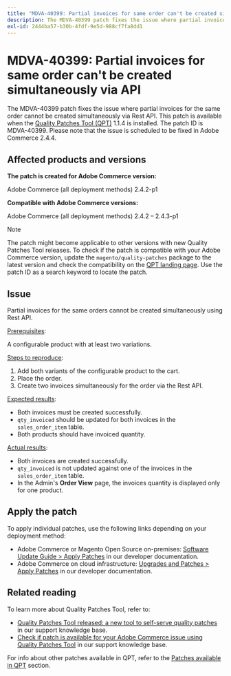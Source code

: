 ```yaml
---
title: "MDVA-40399: Partial invoices for same order can't be created simultaneously via API"
description: The MDVA-40399 patch fixes the issue where partial invoices for the same order cannot be created simultaneously via Rest API. This patch is available when the [Quality Patches Tool (QPT)](https://devdocs.magento.com/guides/v2.4/comp-mgr/patching.html#mqp) 1.1.4 is installed. The patch ID is MDVA-40399. Please note that the issue is scheduled to be fixed in Adobe Commerce 2.4.4.
exl-id: 2444ba57-b30b-4fdf-9e5d-988cf7fa8dd1
---
```

# MDVA-40399: Partial invoices for same order can't be created simultaneously via API

The MDVA-40399 patch fixes the issue where partial invoices for the same order cannot be created simultaneously via Rest API. This patch is available when the [Quality Patches Tool (QPT)](https://devdocs.magento.com/guides/v2.4/comp-mgr/patching.html#mqp) 1.1.4 is installed. The patch ID is MDVA-40399. Please note that the issue is scheduled to be fixed in Adobe Commerce 2.4.4.

## Affected products and versions

**The patch is created for Adobe Commerce version:**

Adobe Commerce (all deployment methods) 2.4.2-p1

**Compatible with Adobe Commerce versions:**

Adobe Commerce (all deployment methods) 2.4.2 &ndash;  2.4.3-p1

>[!NOTE]
>
>The patch might become applicable to other versions with new Quality Patches Tool releases. To check if the patch is compatible with your Adobe Commerce version, update the `magento/quality-patches` package to the latest version and check the compatibility on the [QPT landing page](https://devdocs.magento.com/quality-patches/tool.html#patch-grid). Use the patch ID as a search keyword to locate the patch.

## Issue

Partial invoices for the same orders cannot be created simultaneously using Rest API.

<u>Prerequisites</u>:

A configurable product with at least two variations.

<u>Steps to reproduce</u>:

1. Add both variants of the configurable product to the cart.
1. Place the order.
1. Create two invoices simultaneously for the order via the Rest API.

<u>Expected results</u>:

* Both invoices must be created successfully.
* `qty_invoiced` should be updated for both invoices in the `sales_order_item` table.
* Both products should have invoiced quantity.

<u>Actual results</u>:

* Both invoices are created successfully.
* `qty_invoiced` is not updated against one of the invoices in the `sales_order_item` table.
* In the Admin's **Order View** page, the invoices quantity is displayed only for one product.

## Apply the patch

To apply individual patches, use the following links depending on your deployment method:

* Adobe Commerce or Magento Open Source on-premises: [Software Update Guide > Apply Patches](https://devdocs.magento.com/guides/v2.4/comp-mgr/patching/mqp.html) in our developer documentation.
* Adobe Commerce on cloud infrastructure: [Upgrades and Patches > Apply Patches](https://devdocs.magento.com/cloud/project/project-patch.html) in our developer documentation.

## Related reading

To learn more about Quality Patches Tool, refer to:

* [Quality Patches Tool released: a new tool to self-serve quality patches](/help/announcements/adobe-commerce-announcements/magento-quality-patches-released-new-tool-to-self-serve-quality-patches.md) in our support knowledge base.
* [Check if patch is available for your Adobe Commerce issue using Quality Patches Tool](/help/support-tools/patches-available-in-qpt-tool/check-patch-for-magento-issue-with-magento-quality-patches.md) in our support knowledge base.

For info about other patches available in QPT, refer to the [Patches available in QPT](https://support.magento.com/hc/en-us/sections/360010506631-Patches-available-in-QPT-tool-) section.
